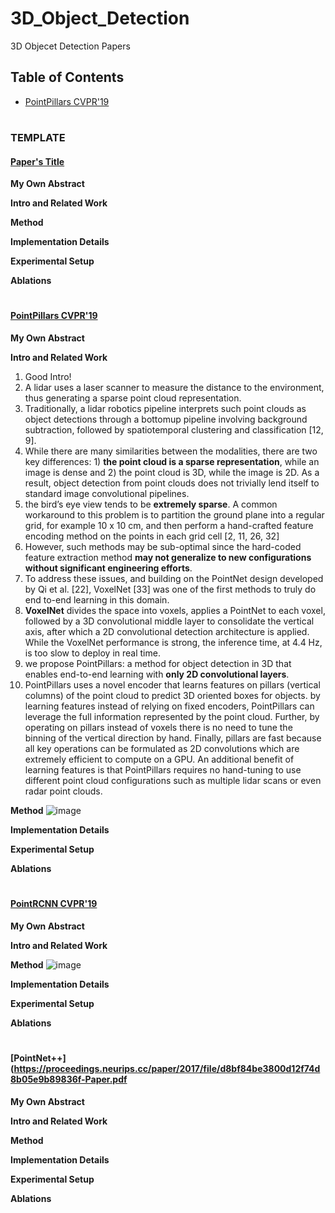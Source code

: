 # 3D_Object_Detection
3D Objecet Detection Papers

## Table of Contents
* [PointPillars CVPR'19](https://github.com/frezaeix/3D_Object_Detection/blob/main/README.md#pointpillars-cvpr19)

#
### TEMPLATE

#### [Paper's Title](https://)

**My Own Abstract**

**Intro and Related Work**

**Method**

**Implementation Details**

**Experimental Setup**

**Ablations**
# 
#### [PointPillars CVPR'19](https://openaccess.thecvf.com/content_CVPR_2019/papers/Lang_PointPillars_Fast_Encoders_for_Object_Detection_From_Point_Clouds_CVPR_2019_paper.pdf)

**My Own Abstract**

**Intro and Related Work**
1. Good Intro!
2. A lidar uses a laser scanner to measure the distance to the environment, thus generating a sparse point cloud representation. 
3. Traditionally, a lidar robotics pipeline interprets such point clouds as object detections through a bottomup pipeline involving background subtraction, followed by spatiotemporal clustering and classification [12, 9].
4. While there are many similarities between the modalities, there are two key differences: 1) **the point cloud is a sparse representation**, while an image is dense and 2) the point cloud is 3D, while the image is 2D. As a result, object detection from point clouds does not trivially lend itself to standard image convolutional pipelines.
5. the bird’s eye view tends to be **extremely sparse**. A common workaround to this problem is to partition the ground plane into a regular grid, for example 10 x 10 cm, and then perform a hand-crafted feature encoding method on the points in each grid cell [2, 11, 26, 32]
6. However, such methods may be sub-optimal since the hard-coded feature extraction method **may not generalize to new configurations without significant engineering efforts**.
7. To address these issues, and building on the PointNet design developed by Qi et al. [22], VoxelNet [33] was one of the first methods to truly do end to-end learning in this domain. 
8.  **VoxelNet** divides the space into voxels, applies a PointNet to each voxel, followed by a 3D convolutional middle layer to consolidate the vertical axis, after which a 2D convolutional detection architecture is applied. While the VoxelNet performance is strong, the inference time, at 4.4 Hz, is too slow to deploy in real time.
9.  we propose PointPillars: a method for object detection in 3D that enables end-to-end learning with **only 2D convolutional layers**. 
10.  PointPillars uses a novel encoder that learns features on pillars (vertical columns) of the point cloud to predict 3D oriented boxes for objects. by learning
features instead of relying on fixed encoders, PointPillars can leverage the full information represented by the point cloud. Further, by operating on pillars instead of voxels there is no need to tune the binning of the vertical direction by hand. Finally, pillars are fast because all key operations can be formulated as 2D convolutions which are extremely efficient to compute on a GPU. An additional benefit of learning features is that PointPillars requires no hand-tuning to use different point cloud configurations such as multiple lidar scans or even radar point clouds.

**Method**
![image](https://user-images.githubusercontent.com/13063395/139265900-80aa9814-f851-4da3-98c5-9179b1e97220.png)


**Implementation Details**

**Experimental Setup**

**Ablations**

# 
#### [PointRCNN CVPR'19](https://openaccess.thecvf.com/content_CVPR_2019/papers/Shi_PointRCNN_3D_Object_Proposal_Generation_and_Detection_From_Point_Cloud_CVPR_2019_paper.pdf)

**My Own Abstract**

**Intro and Related Work**


**Method**
![image](https://user-images.githubusercontent.com/13063395/139439993-b0e36ec3-5b07-4725-ab60-eda23f88f672.png)


**Implementation Details**

**Experimental Setup**

**Ablations**
# 

#### [PointNet++](https://proceedings.neurips.cc/paper/2017/file/d8bf84be3800d12f74d8b05e9b89836f-Paper.pdf

**My Own Abstract**

**Intro and Related Work**

**Method**

**Implementation Details**

**Experimental Setup**

**Ablations**
# 
